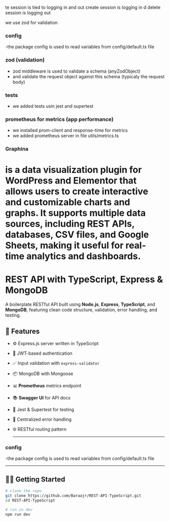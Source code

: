 te session is tied to logging in and out
create session is logging in
d delete session is logging out

we use zod for validation

### config

-the package config is used to read variables from config/default.ts file

### zod (validation)

- zod middleware is used to validate a schema (anyZodObject)
- and validate the request object against this schema (typicaly the request body)

### tests

- we added tests usin jest and supertest

### prometheus for metrics (app performance)

- we installed prom-client and response-time for metrics
- we added prometheus server in file utils/metrics.ts

### Graphina

# is a data visualization plugin for WordPress and Elementor that allows users to create interactive and customizable charts and graphs. It supports multiple data sources, including REST APIs, databases, CSV files, and Google Sheets, making it useful for real-time analytics and dashboards.

# REST API with TypeScript, Express & MongoDB

A boilerplate RESTful API built using **Node.js**, **Express**, **TypeScript**, and **MongoDB**, featuring clean code structure, validation, error handling, and testing.

## 🚀 Features

- ⚙️ Express.js server written in TypeScript
- 🔐 JWT-based authentication
- ✅ Input validation with `express-validator`
- 📦 MongoDB with Mongoose
- 📊 **Prometheus** metrics endpoint
- 📚 **Swagger UI** for API docs
- 🧪 Jest & Supertest for testing
- 🐞 Centralized error handling
- 🌐 RESTful routing pattern

  ***

### config

-the package config is used to read variables from config/default.ts file

---

## 🧑‍💻 Getting Started

```bash
# clone the repo
git clone https://github.com/Baraajr/REST-API-TypeScript.git
cd REST-API-TypeScript

# run in dev
npm run dev
```
